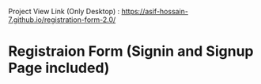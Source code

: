 Project View Link (Only Desktop) : https://asif-hossain-7.github.io/registration-form-2.0/ 

# Registraion Form (Signin and Signup Page included)

